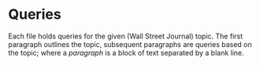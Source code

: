 # Queries

Each file holds queries for the given (Wall Street Journal) topic. The
first paragraph outlines the topic, subsequent paragraphs are queries
based on the topic; where a *paragraph* is a block of text separated
by a blank line.